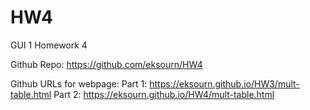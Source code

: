 # HW4
 GUI 1 Homework 4

 Github Repo: https://github.com/eksourn/HW4
 
 Github URLs for webpage: Part 1: https://eksourn.github.io/HW3/mult-table.html
                          Part 2: https://eksourn.github.io/HW4/mult-table.html
